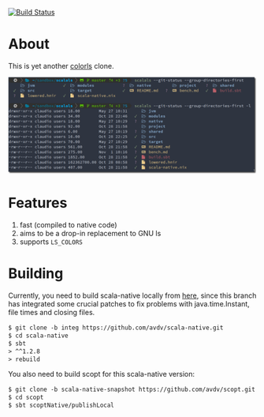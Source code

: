 [![Build Status](https://travis-ci.com/avdv/scalals.svg?branch=master)](https://travis-ci.com/avdv/scalals)

# About

This is yet another [colorls](https://github.com/athityakumar/colorls) clone.

![screenshot](images/screenshot1.png)

# Features

1. fast (compiled to native code)
2. aims to be a drop-in replacement to GNU ls
3. supports `LS_COLORS`

# Building

Currently, you need to build scala-native locally from [here](https://github.com/avdv/scala-native/tree/integ),
since this branch has integrated some crucial patches to fix problems with java.time.Instant, file times
and closing files.

```console
$ git clone -b integ https://github.com/avdv/scala-native.git
$ cd scala-native
$ sbt
> ^^1.2.8
> rebuild
```

You also need to build scopt for this scala-native version:

```console
$ git clone -b scala-native-snapshot https://github.com/avdv/scopt.git
$ cd scopt
$ sbt scoptNative/publishLocal
```

